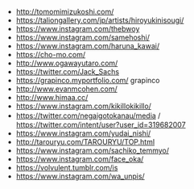 
* http://tomomimizukoshi.com/
* https://taliongallery.com/jp/artists/hiroyukinisougi/
* https://www.instagram.com/thebwoy
* https://www.instagram.com/samehoshi/
* https://www.instagram.com/haruna_kawai/
* https://cho-mo.com/
* http://www.ogawayutaro.com/
* https://twitter.com/Jack_Sachs
* https://grapinco.myportfolio.com/ grapinco
* http://www.evanmcohen.com/
* http://www.himaa.cc/
* https://www.instagram.com/kikillokikillo/
* https://twitter.com/negaigotokanau/media / 　https://twitter.com/intent/user?user_id=319682007
* https://www.instagram.com/yudai_nishi/
* http://tarouryu.com/TAROURYU/TOP.html
* https://www.instagram.com/sachiko_temmyo/
* https://www.instagram.com/face_oka/
* https://volvulent.tumblr.com/is 
* https://www.instagram.com/wa_unpis/
